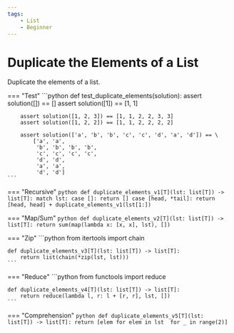 ```yaml
---
tags:
    - List
    - Beginner
---
```


# Duplicate the Elements of a List

Duplicate the elements of a list.

=== "Test"
    ```python
    def test_duplicate_elements(solution):
        assert solution([]) == []
        assert solution([1]) == [1, 1]
        
        assert solution([1, 2, 3]) == [1, 1, 2, 2, 3, 3]
        assert solution([1, 2, 2]) == [1, 1, 2, 2, 2, 2]

        assert solution(['a', 'b', 'b', 'c', 'c', 'd', 'a', 'd']) == \
            ['a', 'a', 
             'b', 'b', 'b', 'b', 
             'c', 'c', 'c', 'c', 
             'd', 'd',
             'a', 'a',
             'd', 'd']
    ```

=== "Recursive"
    ```python
    def duplicate_elements_v1[T](lst: list[T]) -> list[T]:
        match lst:
            case []: return []
            case [head, *tail]: return [head, head] + duplicate_elements_v1(lst[1:])
    ```

=== "Map/Sum"
    ```python
    def duplicate_elements_v2[T](lst: list[T]) -> list[T]:
        return sum(map(lambda x: [x, x], lst), [])
    ```

=== "Zip"
    ```python
    from itertools import chain

    def duplicate_elements_v3[T](lst: list[T]) -> list[T]:
        return list(chain(*zip(lst, lst)))
    ```

=== "Reduce"
    ```python
    from functools import reduce

    def duplicate_elements_v4[T](lst: list[T]) -> list[T]:
        return reduce(lambda l, r: l + [r, r], lst, [])
    ```

=== "Comprehension"
    ```python
    def duplicate_elements_v5[T](lst: list[T]) -> list[T]:
        return [elem for elem in lst 
                     for _ in range(2)]
    ```